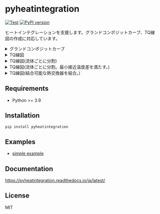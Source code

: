 # pyheatintegration

[![Test](https://github.com/tarao1006/pyheatintegration/actions/workflows/test.yml/badge.svg)](https://github.com/tarao1006/pyheatintegration/actions/workflows/test.yml)
[![PyPI version](https://badge.fury.io/py/pyheatintegration.svg)](https://badge.fury.io/py/pyheatintegration)

ヒートインテグレーションを支援します。グランドコンポジットカーブ、TQ線図の作成に対応しています。

<details>
  <summary>グランドコンポジットカーブ</summary>
  <img src="https://raw.githubusercontent.com/tarao1006/pyheatintegration/develop/examples/simple/grand_composite_curve.png" width="400">
</details>

<details>
  <summary>TQ線図</summary>
  <img src="https://raw.githubusercontent.com/tarao1006/pyheatintegration/develop/examples/simple/tq_diagram_with_vlines.png" width="400">
</details>

<details>
  <summary>TQ線図(流体ごとに分割)</summary>
  <img src="https://raw.githubusercontent.com/tarao1006/pyheatintegration/develop/examples/simple/tq_diagram_separated_with_vlines.png" width="400">
</details>

<details>
  <summary>TQ線図(流体ごとに分割。最小接近温度差を満たす。)</summary>
  <img src="https://raw.githubusercontent.com/tarao1006/pyheatintegration/develop/examples/simple/tq_diagram_split_with_vlines.png" width="400">
</details>

<details>
  <summary>TQ線図(結合可能な熱交換器を結合。)</summary>
  <img src="https://raw.githubusercontent.com/tarao1006/pyheatintegration/develop/examples/simple/tq_diagram_merged_with_vlines.png" width="400">
</details>

## Requirements

- Python >= 3.9

## Installation

``` sh
pip install pyheatintegration
```

## Examples

- [simple example](https://github.com/tarao1006/pyheatintegration/tree/main/examples/simple)

## Documentation

https://pyheatintegration.readthedocs.io/ja/latest/

## License

MIT
